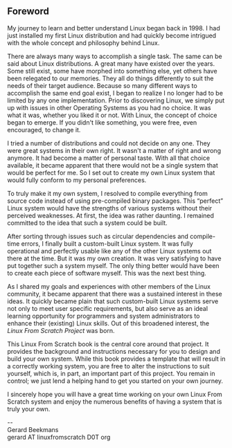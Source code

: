 
## Foreword

My journey to learn and better understand Linux began back in 1998. I had just installed my first Linux distribution and had quickly become intrigued with the whole concept and philosophy behind Linux.

There are always many ways to accomplish a single task. The same can be said about Linux distributions. A great many have existed over the years. Some still exist, some have morphed into something else, yet others have been relegated to our memories. They all do things differently to suit the needs of their target audience. Because so many different ways to accomplish the same end goal exist, I began to realize I no longer had to be limited by any one implementation. Prior to discovering Linux, we simply put up with issues in other Operating Systems as you had no choice. It was what it was, whether you liked it or not. With Linux, the concept of choice began to emerge. If you didn't like something, you were free, even encouraged, to change it.

I tried a number of distributions and could not decide on any one. They were great systems in their own right. It wasn't a matter of right and wrong anymore. It had become a matter of personal taste. With all that choice available, it became apparent that there would not be a single system that would be perfect for me. So I set out to create my own Linux system that would fully conform to my personal preferences.

To truly make it my own system, I resolved to compile everything from source code instead of using pre-compiled binary packages. This “perfect” Linux system would have the strengths of various systems without their perceived weaknesses. At first, the idea was rather daunting. I remained committed to the idea that such a system could be built.

After sorting through issues such as circular dependencies and compile-time errors, I finally built a custom-built Linux system. It was fully operational and perfectly usable like any of the other Linux systems out there at the time. But it was my own creation. It was very satisfying to have put together such a system myself. The only thing better would have been to create each piece of software myself. This was the next best thing.

As I shared my goals and experiences with other members of the Linux community, it became apparent that there was a sustained interest in these ideas. It quickly became plain that such custom-built Linux systems serve not only to meet user specific requirements, but also serve as an ideal learning opportunity for programmers and system administrators to enhance their (existing) Linux skills. Out of this broadened interest, the _Linux From Scratch Project_ was born.

This Linux From Scratch book is the central core around that project. It provides the background and instructions necessary for you to design and build your own system. While this book provides a template that will result in a correctly working system, you are free to alter the instructions to suit yourself, which is, in part, an important part of this project. You remain in control; we just lend a helping hand to get you started on your own journey.

I sincerely hope you will have a great time working on your own Linux From Scratch system and enjoy the numerous benefits of having a system that is truly your own.

--  
Gerard Beekmans  
gerard AT linuxfromscratch D0T org